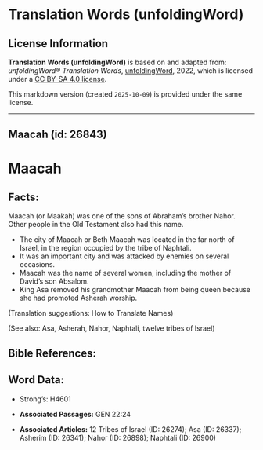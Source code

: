 # Translation Words (unfoldingWord)

## License Information

**Translation Words (unfoldingWord)** is based on and adapted from: _unfoldingWord® Translation Words_, [unfoldingWord](https://unfoldingword.org/utw), 2022, which is licensed under a [CC BY-SA 4.0 license](https://creativecommons.org/licenses/by-sa/4.0/legalcode.en).

This markdown version (created `2025-10-09`) is provided under the same license.



--------------------------------

## Maacah (id: 26843)

Maacah
======

Facts:
------

Maacah (or Maakah) was one of the sons of Abraham’s brother Nahor. Other people in the Old Testament also had this name.

* The city of Maacah or Beth Maacah was located in the far north of Israel, in the region occupied by the tribe of Naphtali.
* It was an important city and was attacked by enemies on several occasions.
* Maacah was the name of several women, including the mother of David’s son Absalom.
* King Asa removed his grandmother Maacah from being queen because she had promoted Asherah worship.

(Translation suggestions: How to Translate Names)

(See also: Asa, Asherah, Nahor, Naphtali, twelve tribes of Israel)

Bible References:
-----------------

Word Data:
----------

* Strong’s: H4601

* **Associated Passages:** GEN 22:24
* **Associated Articles:** 12 Tribes of Israel (ID: 26274); Asa (ID: 26337); Asherim (ID: 26341); Nahor (ID: 26898); Naphtali (ID: 26900)

